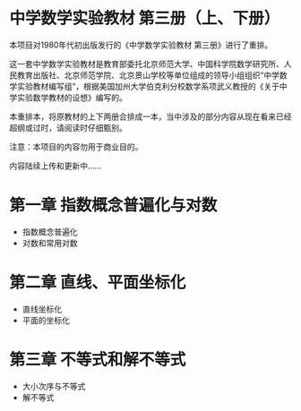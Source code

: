 # 中学数学实验教材 第三册（上、下册）

本项目对1980年代初出版发行的《中学数学实验教材 第三册》进行了重排。

这一套中学数学实验教材是教育部委托北京师范大学、中国科学院数学研究所、人民教育出版社、北京师范学院、北京景山学校等单位组成的领导小组组织“中学数学实验教材编写组”，根据美国加州大学伯克利分校数学系项武义教授的《关于中学实验数学教材的设想》编写的。

本重排本，将原教材的上下两册合排成一本，当中涉及的部分内容从现在看来已经超纲或过时，请阅读时仔细甄别。

注意：本项目的内容勿用于商业目的。

内容陆续上传和更新中……

# 第一章  指数概念普遍化与对数
* 指数概念普遍化
* 对数和常用对数

# 第二章  直线、平面坐标化
* 直线坐标化
* 平面的坐标化


# 第三章  不等式和解不等式
* 大小次序与不等式
* 解不等式




